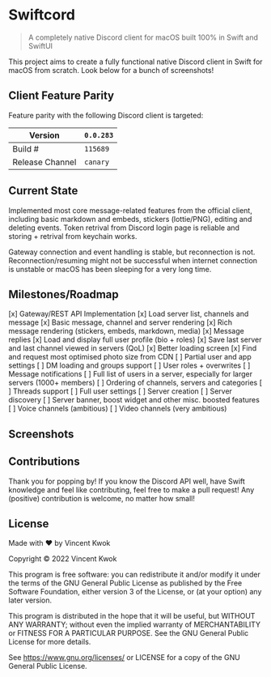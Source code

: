 # Swiftcord

> A completely native Discord client for macOS built 100% in
> Swift and SwiftUI

This project aims to create a fully functional native Discord
client in Swift for macOS from scratch. Look below for a bunch
of screenshots!

## Client Feature Parity

Feature parity with the following Discord client is targeted:

| Version         | `0.0.283`|
| --------------- | -------- |
| Build #         | `115689` |
| Release Channel | `canary` |

## Current State

Implemented most core message-related features from the official
client, including basic markdown and embeds, stickers (lottie/PNG),
editing and deleting events. Token retrival from Discord login 
page is reliable and storing + retrival from keychain works.

Gateway connection and event handling is stable, but reconnection
is not. Reconnection/resuming might not be successful when internet
connection is unstable or macOS has been sleeping for a very long time.

## Milestones/Roadmap

[x] Gateway/REST API Implementation
[x] Load server list, channels and message
[x] Basic message, channel and server rendering
[x] Rich message rendering (stickers, embeds, markdown, media)
[x] Message replies
[x] Load and display full user profile (bio + roles)
[x] Save last server and last channel viewed in servers (QoL)
[x] Better loading screen
[x] Find and request most optimised photo size from CDN
[ ] Partial user and app settings
[ ] DM loading and groups support
[ ] User roles + overwrites
[ ] Message notifications
[ ] Full list of users in a server, especially for larger servers (1000+ members)
[ ] Ordering of channels, servers and categories
[ ] Threads support
[ ] Full user settings
[ ] Server creation
[ ] Server discovery
[ ] Server banner, boost widget and other misc. boosted features
[ ] Voice channels (ambitious)
[ ] Video channels (very ambitious)

## Screenshots

## Contributions

Thank you for popping by! If you know the Discord API well, 
have Swift knowledge and feel like contributing, feel free to
make a pull request! Any (positive) contribution is welcome,
no matter how small!

## License

Made with ❤️ by Vincent Kwok

Copyright © 2022 Vincent Kwok

This program is free software: you can redistribute it and/or
modify it under the terms of the GNU General Public License as
published by the Free Software Foundation, either version 3 of
the License, or (at your option) any later version.

This program is distributed in the hope that it will be useful,
but WITHOUT ANY WARRANTY; without even the implied warranty of
MERCHANTABILITY or FITNESS FOR A PARTICULAR PURPOSE.  See the
GNU General Public License for more details.

See <https://www.gnu.org/licenses/> or LICENSE for a copy of
the GNU General Public License.
